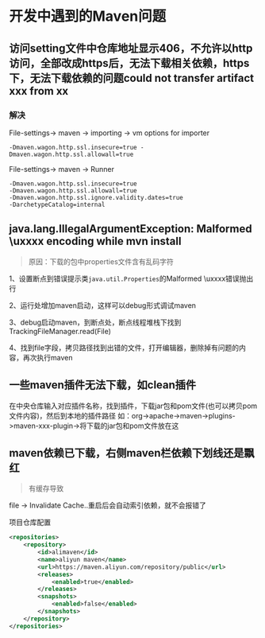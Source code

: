 # 开发中遇到的Maven问题

## 访问setting文件中仓库地址显示406，不允许以http访问，全部改成https后，无法下载相关依赖，https下，无法下载依赖的问题could not transfer artifact xxx from xx

### 解决

File-settings-> maven -> importing -> vm options for importer

```
-Dmaven.wagon.http.ssl.insecure=true -Dmaven.wagon.http.ssl.allowall=true
```

File-settings-> maven -> Runner
```
-Dmaven.wagon.http.ssl.insecure=true
-Dmaven.wagon.http.ssl.allowall=true
-Dmaven.wagon.http.ssl.ignore.validity.dates=true
-DarchetypeCatalog=internal
```
## java.lang.IllegalArgumentException: Malformed \uxxxx encoding while mvn install

> 原因：下载的包中properties文件含有乱码字符

1、设置断点到错误提示类`java.util.Properties`的Malformed \uxxxx错误抛出行

2、运行处增加maven启动，这样可以debug形式调试maven

3、debug启动maven，到断点处，断点线程堆栈下找到TrackingFileManager.read(File)

4、找到file字段，拷贝路径找到出错的文件，打开编辑器，删除掉有问题的内容，再次执行maven

## 一些maven插件无法下载，如clean插件

在中央仓库输入对应插件名称，找到插件，下载jar包和pom文件(也可以拷贝pom文件内容)，然后到本地的插件路径
如：org->apache->maven->plugins->maven-xxx-plugin->将下载的jar包和pom文件放在这

## maven依赖已下载，右侧maven栏依赖下划线还是飘红

> 有缓存导致

file -> Invalidate Cache..重启后会自动索引依赖，就不会报错了


项目仓库配置
```xml
<repositories>
    <repository>
        <id>alimaven</id>
        <name>aliyun maven</name>
        <url>https://maven.aliyun.com/repository/public</url>
        <releases>
            <enabled>true</enabled>
        </releases>
        <snapshots>
            <enabled>false</enabled>
        </snapshots>
    </repository>
</repositories>
```

